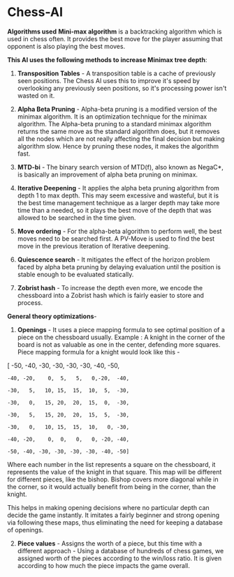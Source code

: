 # Chess-AI

**Algorithms used**
**Mini-max algorithm** is a backtracking algorithm which is used in chess often. It provides the best move for the player assuming that opponent is also playing the best moves. 

**This AI uses the following methods to increase Minimax tree depth**:

1. **Transposition Tables** - A transposition table is a cache of previously seen positions. The Chess AI uses this to improve it's speed by overlooking any previously seen positions, so it's processing power isn't wasted on it.

2. **Alpha Beta Pruning** - Alpha-beta pruning is a modified version of the minimax algorithm. It is an optimization technique for the minimax algorithm. The Alpha-beta pruning to a standard minimax algorithm returns the same move as the standard algorithm does, but it removes all the nodes which are not really affecting the final decision but making algorithm slow. Hence by pruning these nodes, it makes the algorithm fast.

3. **MTD-bi** -  The binary search version of MTD(f), also known as NegaC*, is basically an improvement of alpha beta pruning on minimax.

4. **Iterative Deepening** - It applies the alpha beta pruning algorithm from depth 1 to max depth. This may seem excessive and wasteful, but it is the best time management technique as a larger depth may take more time than a needed, so it plays the best move of the depth that was allowed to be searched in the time given.

5. **Move ordering** - For the alpha-beta algorithm to perform well, the best moves need to be searched first. A PV-Move is used to find the best move in the previous iteration of Iterative deepening.

6. **Quiescence search** - It mitigates the effect of the horizon problem faced by alpha beta pruning by delaying evaluation until the position is stable enough to be evaluated statically.

7. **Zobrist hash** - To increase the depth even more, we encode the chessboard into a Zobrist hash which is fairly easier to store and process. 


**General theory optimizations**-

1. **Openings** - It uses a piece mapping formula to see optimal position of a piece on the chessboard usually. Example : A knight in the corner of the board is not as valuable as one in the center, defending more squares. Piece mapping formula for a knight would look like this -

[
    -50, -40, -30, -30, -30, -30, -40, -50,

    -40, -20,    0,  5,   5,   0,-20,  -40,

    -30,   5,   10, 15,  15,  10,  5,  -30,

    -30,   0,   15, 20,  20,  15,  0,  -30,

    -30,   5,   15, 20,  20,  15,  5,  -30,

    -30,   0,   10, 15,  15,  10,   0, -30,

    -40, -20,    0,  0,   0,   0, -20, -40,

    -50, -40, -30, -30, -30, -30, -40, -50]

Where each number in the list represents a square on the chessboard, it represents the value of the knight in that square.
This map will be different for different pieces, like the bishop. Bishop covers more diagonal while in the corner, so it would actually benefit from being in the corner, than the knight.

This helps in making opening decisions where no particular depth can decide the game instantly. It imitates a fairly beginner and strong opening via following these maps, thus eliminating the need for keeping a database of openings.

2. **Piece values** - Assigns the worth of a piece, but this time with a different approach - 
Using a database of hundreds of chess games, we assigned worth of the pieces according to the win/loss ratio. It is given according to how much the piece impacts the game overall.
